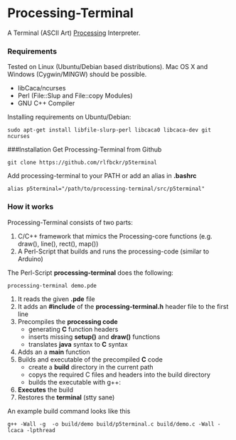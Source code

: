 Processing-Terminal
===================

A Terminal (ASCII Art) [Processing](http://processing.org/) Interpreter. 

### Requirements
Tested on Linux (Ubuntu/Debian based distributions). Mac OS X and Windows (Cygwin/MINGW) should be possible.

- libCaca/ncurses
- Perl (File::Slup and File::copy Modules)
- GNU C++ Compiler

Installing requirements on Ubuntu/Debian:

    sudo apt-get install libfile-slurp-perl libcaca0 libcaca-dev git ncurses


###Installation
Get Processing-Terminal from Github

    git clone https://github.com/rlfbckr/p5terminal

Add processing-terminal to your PATH or add an alias in **.bashrc**

    alias p5terminal="/path/to/processing-terminal/src/p5terminal"      
   

### How it works
Processing-Terminal consists of two parts:

1.  C/C++ framework that mimics the Processing-core functions (e.g. draw(), line(), rect(), map())
2.  A Perl-Script that builds and runs the processing-code (similar to Arduino)

The Perl-Script **processing-terminal** does the following:

    processing-terminal demo.pde

1.  It reads the given **.pde** file
2.  It adds an **#include** of the **processing-terminal.h** header file to the first line
3.  Precompiles the **processing code** 
    -   generating **C** function headers
    -   inserts missing **setup()** and **draw()** functions
    -   translates **java** syntax to **C** syntax
4.  Adds an a **main** function
5.  Builds and executable of the precompiled **C** code
    -   create a **build** directory in the current path
    -   copys the required C files and headers into the build directory
    -   builds the executable with g++:
6.  **Executes** the build
7.  Restores the **terminal** (stty sane)

An example build command looks like this

    g++ -Wall -g  -o build/demo build/p5terminal.c build/demo.c -Wall -lcaca -lpthread

